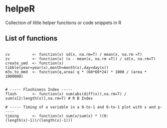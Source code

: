 # helpeR
Collection of little helper functions or code snippets in R

## List of functions

```{r}

cv          <- function(x) sd(x, na.rm=T) / mean(x, na.rm =T)
zv          <- function(x) (x - mean(x, na.rm =T)) / sd(x, na.rm=T)
create_ymd  <- function(x) tibble(year=year(x),month=month(x),day=day(x))
m3s_to_mmd  <- function(q,area) q * (60*60*24) * 1000 / (area * 1000000)


# ----- Flashiness Index -----
flash       <- function(x) sum(abs(diff(x)),na.rm=T) / sum(x[2:length(x)],na.rm=T) # R B Index

# ----- Timing of a variable in a 0-to-1 and 0-to-1 plot with x and p-----
timing      <- function(x) sum(x/sum(x) * ((0:(length(x)-1))/(length(x)-1)))
```
